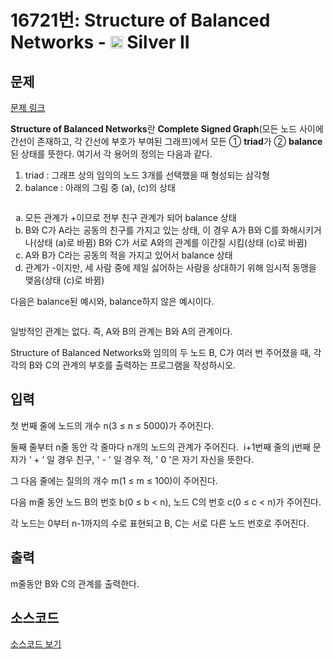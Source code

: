 # 16721번: Structure of Balanced Networks - <img src="https://static.solved.ac/tier_small/9.svg" style="height:20px" /> Silver II

<!-- performance -->

<!-- 문제 제출 후 깃허브에 푸시를 했을 때 제출한 코드의 성능이 입력될 공간입니다.-->

<!-- end -->

## 문제

[문제 링크](https://boj.kr/16721)


<p><strong>Structure of Balanced Networks</strong>란 <strong>Complete Signed Graph</strong>(모든 노드 사이에 간선이 존재하고, 각 간선에 부호가 부여된 그래프)에서 모든 ①&nbsp;<strong>triad</strong>가 ② <strong>balance</strong>된 상태를 뜻한다. 여기서 각 용어의 정의는 다음과 같다.</p>

<ol>
<li>triad : 그래프 상의 임의의 노드 3개를 선택했을 때 형성되는 삼각형</li>
<li>balance : 아래의 그림 중 (a), (c)의 상태</li>
</ol>

<p style="text-align: center;"><img alt="" src="https://upload.acmicpc.net/51c0e31b-5b56-44b9-89fe-a838cded92a5/-/preview/"></p>

<ol style="list-style-type: lower-alpha;">
<li>모든 관계가 +이므로 전부 친구 관계가 되어 balance 상태</li>
<li>B와 C가 A라는 공동의 친구를 가지고 있는 상태, 이 경우 A가 B와&nbsp;C를&nbsp;화해시키거나(상태 (a)로 바뀜) B와 C가 서로 A와의 관계를 이간질 시킴(상태 (c)로 바뀜)</li>
<li>A와 B가 C라는 공동의 적을 가지고 있어서 balance 상태</li>
<li>관계가 -이지만, 세 사람 중에 제일 싫어하는 사람을 상대하기 위해 임시적 동맹을 맺음(상태 (c)로 바뀜)</li>
</ol>

<p>다음은 balance된 예시와, balance하지 않은 예시이다.</p>

<p style="text-align: center;"><img alt="" src="https://upload.acmicpc.net/7cb3852e-9f23-4f42-b0c9-8ebe838dd9d3/-/preview/"></p>

<p>일방적인 관계는 없다. 즉, A와 B의 관계는 B와 A의 관계이다.</p>

<p>Structure of Balanced Networks와&nbsp;임의의 두 노드 B, C가 여러 번 주어졌을 때, 각각의 B와 C의 관계의 부호를 출력하는 프로그램을 작성하시오.</p>



## 입력


<p>첫 번째 줄에 노드의 개수 n(3&nbsp;≤ n ≤ 5000)가 주어진다.</p>

<p>둘째 줄부터 n줄 동안 각 줄마다 n개의 노드의 관계가 주어진다.&nbsp;&nbsp;i+1번째 줄의 j번째 문자가 ‘ + ’ 일 경우 친구, ' - ' 일 경우 적, ' 0 '은 자기 자신을 뜻한다.</p>

<p>그 다음 줄에는 질의의 개수 m(1 ≤ m ≤ 100)이&nbsp;주어진다.</p>

<p>다음 m줄 동안 노드 B의 번호 b(0 ≤ b &lt; n), 노드 C의 번호 c(0 ≤ c &lt; n)가 주어진다.</p>

<p>각 노드는 0부터 n-1까지의 수로 표현되고 B, C는&nbsp;서로 다른 노드 번호로 주어진다.</p>



## 출력


<p>m줄동안 B와 C의 관계를 출력한다.</p>



## 소스코드

[소스코드 보기](Structure%20of%20Balanced%20Networks.cpp)